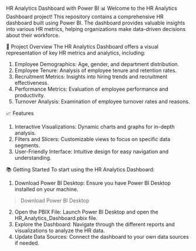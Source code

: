 HR Analytics Dashboard with Power BI 📊
Welcome to the HR Analytics Dashboard project! This repository contains a comprehensive HR dashboard built using Power BI. The dashboard provides valuable insights into various HR metrics, helping organizations make data-driven decisions about their workforce.

🚀 Project Overview
The HR Analytics Dashboard offers a visual representation of key HR metrics and analytics, including:
1. Employee Demographics: Age, gender, and department distribution.
2. Employee Tenure: Analysis of employee tenure and retention rates.
3. Recruitment Metrics: Insights into hiring trends and recruitment effectiveness.
4. Performance Metrics: Evaluation of employee performance and productivity.
5. Turnover Analysis: Examination of employee turnover rates and reasons.

📈 Features
1. Interactive Visualizations: Dynamic charts and graphs for in-depth analysis.
2. Filters and Slicers: Customizable views to focus on specific data segments.
3. User-Friendly Interface: Intuitive design for easy navigation and understanding.

📚 Getting Started
To start using the HR Analytics Dashboard:

1. Download Power BI Desktop: Ensure you have Power BI Desktop installed on your machine.
> Download Power BI Desktop
2. Open the PBIX File: Launch Power BI Desktop and open the HR_Analytics_Dashboard.pbix file.
3. Explore the Dashboard: Navigate through the different reports and visualizations to analyze the HR data.
4. Update Data Sources: Connect the dashboard to your own data sources if needed.

